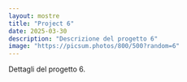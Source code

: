 ```yaml
---
layout: mostre
title: "Project 6"
date: 2025-03-30
description: "Descrizione del progetto 6"
image: "https://picsum.photos/800/500?random=6"
---
```


Dettagli del progetto 6.
